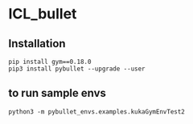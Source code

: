 # ICL_bullet
## Installation
```
pip install gym==0.18.0
pip3 install pybullet --upgrade --user
```
## to run sample envs
```
python3 -m pybullet_envs.examples.kukaGymEnvTest2
```
